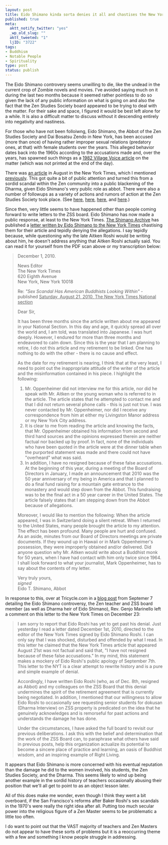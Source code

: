 ```yaml
--- 
layout: post
title: Eido Shimano kinda sorta denies it all and chastises the New York Times
published: true
meta: 
  aktt_notify_twitter: "yes"
  _wp_old_slug: ""
  aktt_tweeted: "1"
  ljID: "3722"
tags: 
- Buddhism
- Notable People
- Spirituality
type: post
status: publish
---
```

The Eido Shimano controvery seems unwilling to die, like the undead in the current crop of Zombie novels and movies. I've avoided saying much on it during the last two months because it seemed rather pointless to do so given the lack of any public information on what is going on and also the fact that the Zen Studies Society board appeared to be trying to deal with the matter. For their sake and space, I figured it would be best left alone for a while. It is also a difficult matter to discuss without it descending entirely into negativity and nastiness.

For those who have not been folloiwng, Eido Shimano, the Abbot of the Zen Studies Society and Dai Bosatsu Zendo in New York, has been accused (more than once) of having rather improper sexual relations (predatory ones, at that) with female students over the years. This alleged behavior dates back into the 1960s according to the accusations made and, over the years, has spawned such things as a <a href="http://www.shimanoarchive.com/html/19820400R_Zen_Seduction.html">1982 Village Voice article</a> on the matter (which was not printed at the end of the day).  

There was <a href="http://www.nytimes.com/2010/08/21/us/21beliefs.html">an article</a> in August in the New York Times, which I mentioned <a href="http://www.openbuddha.com/2010/08/22/zen-sex-scandal-goes-mainstream/">previously</a>. This got quite a bit of public attention and turned this from a sordid scandal within the Zen community into a public blackening of the Dharma, given Eido Shimano's very public role as abbot. There were also a number of followups as a variety of actions and rumors of action at the Zen Studies Society took place. (See <a href="http://www.openbuddha.com/2010/09/08/eido-shimano-steps-down-as-abbot-of-the-zen-studies-society/">here</a>, <a href="http://www.openbuddha.com/2010/09/11/has-eido-shimano-really-resigned/">here</a>, <a href="http://www.openbuddha.com/2010/09/12/petition-for-eido-shimano-to-resign-as-abbot-of-the-zen-studies-society/">here</a>, and <a href="http://www.openbuddha.com/2010/10/19/eido-shimano-update/">here</a>.)

Since then, very little seems to have happened other than people coming forward to write letters to the ZSS board. Eido Shimano has now made a public response, at least to the New York Times. <a href="http://www.shimanoarchive.com/">The Shimano Archive</a> has published a <a href="http://www.shimanoarchive.com/PDFs/20101201_Shimano_NYT.pdf">letter written by Eido Shimano to the New York Times</a> chastising them for their article and tepidly denying the allegations. I say tepidly because, while questioning why the late Aitken Roshi would be writing about him, he doesn't address anything that Aitken Roshi actually said. You can read it for yourself from the PDF scan above or my transcription below:

> December 1, 2010.
> 
> News Editor<br>
> The New York Times<br>
> 620 Eighth Avenue<br>
> New York, New York 10018
> 
> Re: <em>"Sex Scandal Has American Buddhists Looking Within"</em> - published <u>Saturday, August 21, 2010, The New York Times National section</u>
> 
> Dear Sir,
> 
> It has been three months since the article written about me appeared in your National Section. In this day and age, it quickly spread all over the world and, I am told, was translated into Japanese. I was hurt deeply. However, I endured for more than three months and endeavored to calm down. Since this is the year that I am planning to retire, I do not this article and my retirement to be linked. One has nothing to do with the other - there is no cause and effect.
> 
> As the date for my retirement is nearing, I think that at the very least, I need to point out the inappropriate attitude of the writer of the article and the misinformation contained in his piece. I highlight the following:
> 
> 1. Mr. Oppenheimer did not interview me for this article, nor did he speak with Mr. Aitken or the young woman who is referred to in the article. The article states that he attempted to contact me and that I did not return several phone calls - this is just not true. I was never contacted by Mr. Oppenheimer, nor did I receive any correspondence from him at either my Livingston Manor address or my New York City address.<br />
> 2. It is clear to me from reading the article and knowing the facts, that Mr. Oppenheimer obtained his information from second and third hand sources and the opinions expressed therein are neither factual nor backed up by proof. In fact, none of the individuals who have been quoted in the article were at the dinner table when the purported statement was made and there could not have "overheard" what was said.<br />
> 3. In addition, I have no resigned because of these false accusations. At the beginning of this year, during a meeting of the Board of Directors in January, I made an announcement that 2010 was the 50 year anniversary of my being in America and that I planned to do a final fund raising for a mountain gate entrance to the monastery and would step down from the Abbot. This fundraising was to be the final act in a 50 year career in the United States. The article falsely states that I am stepping down from the Abbot because of allegations.
> 
> Moreover, I would like to mention the following: When the article appeared, I was in Switzerland doing a silent retreat. When I returned to the United States, many people brought the article to my attention. The effect has been profound. Many people are hurt and confused. As an aside, minutes from our Board of Directors meetings are private documents. If they wound up in Hawaii or in Mark Oppenheimer's possession, they were improperly obtained and/or delivered. Did anyone question why Mr. Aitken would write about a Buddhist monk for 50 years, when I have had contact with him only twice since 1964. I shall look forward to what your journalist, Mark Oppenheimer, has to say about the contents of my letter.
> 
> Very truly yours,<br>
> *signed*<br>
> Eido T. Shimano, Abbot

In response to this, over at Tricycle.com in a <a href="http://www.tricycle.com/p/2271?page=4">blog post</a> from Septemer 7 detailing the Eido Shimano controversy, the Zen teacher and ZSS board member (as well as Dharma heir of Eido Shimano), Rev. Genjo Marinello left a comment on this letter to the New York Times on December 23:

> I am sorry to report that Eido Roshi has yet to get past his denial. Just yesterday I read a letter dated December 1st, 2010, directed to the editor of the New York Times signed by Eido Shimano Roshi. I can only say that I was shocked, disturbed and offended by what I read. In this letter he claimed that the New York Times article that appeared August 21st was not factual and said that, "I have not resigned because of these false accusations." In my mind, this statement makes a mockery of Eido Roshi's public apology of September 7th. This letter to the NYT is a clear attempt to rewrite history and is a pure and simple example of denial.
> 
> Accordingly, I have written Eido Roshi (who, as of Dec. 8th, resigned as Abbot) and my colleagues on the ZSS Board that this denial undermines the spirit of the retirement agreement that is currently being negotiated. In addition, I mentioned that our willingness to allow Eido Roshi to occasionally see requesting senior students for dokusan (Dharma Interview) on ZSS property is predicated on the idea that he genuinely acknowledges and is remorseful for past actions and understands the damage he has done.
> 
> Under the circumstances, I have asked the full board to revisit our previous deliberations. I ask this with the belief and determination that the work of the ZSS Board can, to paraphrase what others have said in previous posts, help this organization actualize its potential to become a sincere place of practice and learning, an oasis of Buddhist wisdom, and an inspiring example of Right Living.

It appears that Eido Shimano is more concerned with his eventual reputation than the damage he did to the women involved, his students, the Zen Studies Society, and the Dharma. This seems likely to wind up being another example in the sordid history of teachers occasionally abusing their position that we'll all get to point to as an object lesson later.

All of this does make me wonder, even though I think they went a bit overboard, if the San Francisco's reforms after Baker Roshi's sex scandals in the 1970's were really the right idea after all. Putting too much secular power into the religious figure of a Zen Master seems to be problematic a little too often. 

I do want to point out that the VAST majority of teachers and Zen Masters do not appear to have these sorts of problems but it is a reoccurring theme with a few and something I know people struggle in addressing.

